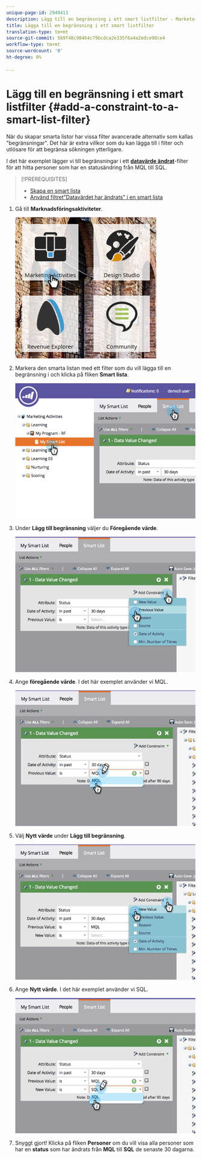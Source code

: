 ```yaml
---
unique-page-id: 2949413
description: Lägg till en begränsning i ett smart listfilter - Marketo Docs - Produktdokumentation
title: Lägga till en begränsning i ett smart listfilter
translation-type: tm+mt
source-git-commit: 5b9f48c98464c79bcdca2e335f6a4a2edce98ce4
workflow-type: tm+mt
source-wordcount: '0'
ht-degree: 0%

---
```



# Lägg till en begränsning i ett smart listfilter {#add-a-constraint-to-a-smart-list-filter}

När du skapar smarta listor har vissa filter avancerade alternativ som kallas &quot;begränsningar&quot;. Det här är extra villkor som du kan lägga till i filter och utlösare för att begränsa sökningen ytterligare.

I det här exemplet lägger vi till begränsningar i ett **[datavärde ändrat](/help/marketo/product-docs/core-marketo-concepts/smart-campaigns/flow-actions/change-data-value.md)**-filter för att hitta personer som har en statusändring från MQL till SQL.

>[!PREREQUISITES]
>
>* [Skapa en smart lista](/help/marketo/product-docs/core-marketo-concepts/smart-lists-and-static-lists/creating-a-smart-list/create-a-smart-list.md)
>* [Använd filtret&quot;Datavärdet har ändrats&quot; i en smart lista](/help/marketo/product-docs/core-marketo-concepts/smart-lists-and-static-lists/using-smart-lists/use-the-data-value-changed-filter-in-a-smart-list.md)

>



1. Gå till **Marknadsföringsaktiviteter**.

   ![](assets/ma-1.png)

1. Markera den smarta listan med ett filter som du vill lägga till en begränsning i och klicka på fliken **Smart lista**.

   ![](assets/two-3.png)

1. Under **Lägg till begränsning** väljer du **Föregående värde**.

   ![](assets/three-3.png)

1. Ange **föregående värde**. I det här exemplet använder vi MQL.

   ![](assets/four-2.png)

1. Välj **Nytt värde** under **Lägg till begränsning**.

   ![](assets/five.png)

1. Ange **Nytt värde**. I det här exemplet använder vi SQL.

   ![](assets/six.png)

1. Snyggt gjort! Klicka på fliken **Personer** om du vill visa alla personer som har en **status** som har ändrats från **MQL** till **SQL** de senaste 30 dagarna.
